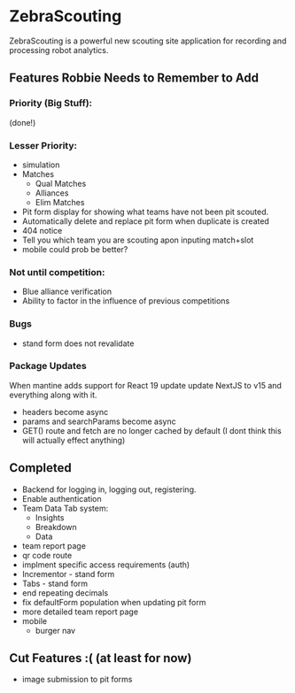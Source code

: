 # ZebraScouting

ZebraScouting is a powerful new scouting site application for recording and processing robot analytics.

## Features Robbie Needs to Remember to Add

### Priority (Big Stuff):

(done!)

### Lesser Priority:

* simulation
* Matches
  * Qual Matches
  * Alliances
  * Elim Matches
* Pit form display for showing what teams have not been pit scouted.
* Automatically delete and replace pit form when duplicate is created
* 404 notice
* Tell you which team you are scouting apon inputing match+slot
* mobile could prob be better?

### Not until competition:

* Blue alliance verification
* Ability to factor in the influence of previous competitions

### Bugs

* stand form does not revalidate

### Package Updates

When mantine adds support for React 19 update update NextJS to v15 and everything along with it.
* headers become async
* params and searchParams become async
* GET() route and fetch are no longer cached by default (I dont think this will actually effect anything)

## Completed

* Backend for logging in, logging out, registering.
* Enable authentication
* Team Data Tab system:
  * Insights
  * Breakdown
  * Data
* team report page
* qr code route
* implment specific access requirements (auth)
* Incrementor - stand form
* Tabs - stand form
* end repeating decimals
* fix defaultForm population when updating pit form
* more detailed team report page
* mobile
  * burger nav

## Cut Features :( (at least for now)

* image submission to pit forms